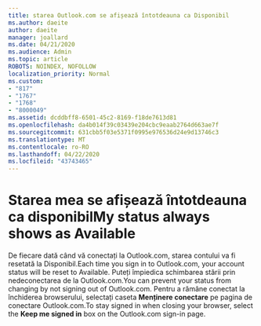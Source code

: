 ```yaml
---
title: starea Outlook.com se afișează întotdeauna ca Disponibil
ms.author: daeite
author: daeite
manager: joallard
ms.date: 04/21/2020
ms.audience: Admin
ms.topic: article
ROBOTS: NOINDEX, NOFOLLOW
localization_priority: Normal
ms.custom:
- "817"
- "1767"
- "1768"
- "8000049"
ms.assetid: dcddbff8-6501-45c2-8169-f18de7613d81
ms.openlocfilehash: da4b014f39c03439e204cbc9eaab2764d663ae7f
ms.sourcegitcommit: 631cbb5f03e5371f0995e976536d24e9d13746c3
ms.translationtype: MT
ms.contentlocale: ro-RO
ms.lasthandoff: 04/22/2020
ms.locfileid: "43743465"
---
```

# <a name="my-status-always-shows-as-available"></a><span data-ttu-id="290ba-102">Starea mea se afișează întotdeauna ca disponibil</span><span class="sxs-lookup"><span data-stu-id="290ba-102">My status always shows as Available</span></span>

<span data-ttu-id="290ba-103">De fiecare dată când vă conectați la Outlook.com, starea contului va fi resetată la Disponibil.</span><span class="sxs-lookup"><span data-stu-id="290ba-103">Each time you sign in to Outlook.com, your account status will be reset to Available.</span></span> <span data-ttu-id="290ba-104">Puteți împiedica schimbarea stării prin nedeconectarea de la Outlook.com.</span><span class="sxs-lookup"><span data-stu-id="290ba-104">You can prevent your status from changing by not signing out of Outlook.com.</span></span> <span data-ttu-id="290ba-105">Pentru a rămâne conectat la închiderea browserului, selectați caseta **Menținere conectare** pe pagina de conectare Outlook.com.</span><span class="sxs-lookup"><span data-stu-id="290ba-105">To stay signed in when closing your browser, select the **Keep me signed in** box on the Outlook.com sign-in page.</span></span>
